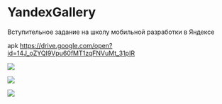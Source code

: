 # YandexGallery
Вступительное задание на школу мобильной разработки в Яндексе

apk https://drive.google.com/open?id=14J_oZYQI9Vpu60fMT1zqFNVuMt_31pIR

![](https://capella.pics/c5387b1c-0d9b-45d5-9726-1161d0ab8f28)


![](https://capella.pics/9e083438-abf3-4295-9317-d3aaa8f6b810)


![](https://capella.pics/image/b8455d8e-a7e4-4e85-b6bc-5562a5cf45ff)



